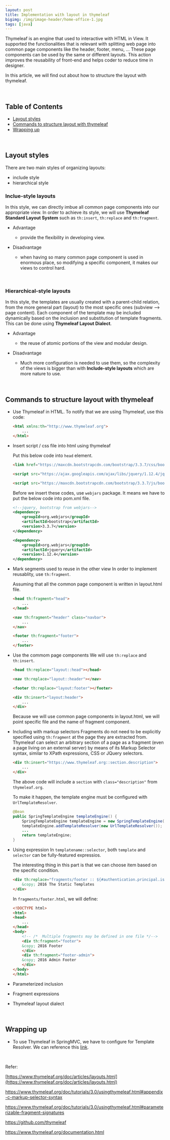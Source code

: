 ```yaml
---
layout: post
title: Implementation with layout in thymeleaf
bigimg: /img/image-header/home-office-1.jpg
tags: [java]
---
```


Thymeleaf is an engine that used to interactive with HTML in View. It supported the functionalities that is relevant with splitting web page into common page components like the header, footer, menu, ... These page components can be used by the same or different layouts. This action improves the reusability of front-end and helps coder to reduce time in designer. 

In this article, we will find out about how to structure the layout with thymeleaf.

<br>

## Table of Contents
- [Layout styles](#layout-styles)
- [Commands to structure layout with thymeleaf](#commands-to-structure-layout-with-thymeleaf)
- [Wrapping up](#wrapping-up)


<br>

## Layout styles
There are two main styles of organizing layouts:
- include style
- hierarchical style

### Inclue-style layouts
In this style, we can directly imbue all common page components into our appropriate view. In order to achieve its style, we will use **Thymeleaf Standard Layout System** such as ```th:insert```, ```th:replace``` and ```th:fragment```.

- Advantage
    - provide the flexibility in developing view.

- Disadvantage
    - when having so many common page component is used in enormous place, so modifying a specific component, it makes our views to control hard.

<br>

### Hierarchical-style layouts
In this style, the templates are usually created with a parent-child relation, from the more general part (layout) to the most specific ones (subview --> page content). Each component of the template may be included dynamically based on the inclusion and substitution of template fragments. This can be done using **Thymeleaf Layout Dialect**.

- Advantage
    - the reuse of atomic portions of the view and modular design.

- Disadvantage
    - Much more configuration is needed to use them, so the complexity of the views is bigger than with **Include-style layouts** which are more nature to use.

<br>

## Commands to structure layout with thymeleaf
- Use Thymeleaf in HTML.
    To notify that we are using Thymeleaf, use this code:

    ```html
    <html xmlns:th="http://www.thymeleaf.org">
        ...
    </html>
    ```

- Insert script / css file into html using thymeleaf

    Put this below code into ```head``` element.

    ```html
    <link href="https://maxcdn.bootstrapcdn.com/bootstrap/3.3.7/css/bootstrap.min.css" th:href="{/webjars/bootstrap/3.3.7/css/bootstrap.min.css}" rel="stylesheet" />

    <script src="https://ajax.googleapis.com/ajax/libs/jquery/1.12.4/jquery.min.js" th:src="@{/webjars/jquery/1.12.4/jquery.min.js}"></script>

    <script src="https://maxcdn.bootstrapcdn.com/bootstrap/3.3.7/js/bootstrap.min.js" th:src="@{/webjars/bootstrap/3.3.7/js/bootstrap.min.js}"></script>        
    ```

    Before we insert these codes, use ```webjars``` package. It means we have to put the below code into pom.xml file.

    ```xml
    <!--jquery, bootstrap from webjars-->
    <dependency>
        <groupId>org.webjars</groupId>
        <artifactId>bootstrap</artifactId>
        <version>3.3.7</version>
    </dependency>

    <dependency>
        <groupId>org.webjars</groupId>
        <artifactId>jquery</artifactId>
        <version>1.12.4</version>
    </dependency>
    ```

- Mark segments used to reuse in the other view
    In order to implement reusablity, use ```th:fragment```. 
    
    Assuming that all the common page component is written in layout.html file.

    ```html
    <head th:fragment="head">
        ...
    </head>

    <nav th:fragment="header" class="navbar">
        ...
    </nav>

    <footer th:fragment="footer">
        ...
    </footer>
    ```

- Use the commom page components
    We will use ```th:replace``` and ```th:insert```.

    ```html
    <head th:replace="layout::head"></head>

    <nav th:replace="layout::header"></nav>

    <footer th:replace="layout:footer"></footer>

    <div th:insert="layout:header">
        ...
    </div>
    ```

    Because we will use common page components in layout.html, we will point specific file and the name of fragment component.

- Including with markup selectors
    Fragments do not need to be explicitly specified using ```th:fragment``` at the page they are extracted from. Thymeleaf can select an arbitrary section of a page as a fragment (even a page living on an external server) by means of its Markup Selector syntax, similar to XPath expressions, CSS or JQuery selectors.

    ```html
    <div th:insert="https://www.thymeleaf.org::section.description">
        ...
    </div>
    ```

    The above code will include a ```section``` with ```class="description"``` from ```thymeleaf.org```.

    To make it happen, the template engine must be configured with ```UrlTemplateResolver```.

    ```java
    @Bean
    public SpringTemplateEngine templateEngine() {
        SpringTemplateEngine templateEngine = new SpringTemplateEngine();    
        templateEngine.addTemplateResolver(new UrlTemplateResolver());
        ...
        return templateEngine;
    }
    ```

- Using expression
    In ```templatename::selector```, both ```template``` and ```selector``` can be fully-featured expressios.

    The interesting thing in this part is that we can choose item based on the specific condition.

    ```html
    <div th:replace="fragments/footer :: ${#authentication.principal.isAdmin()} ? 'footer-admin' : 'footer'">
        &copy; 2016 The Static Templates
    </div>
    ```

    In ```fragments/footer.html```, we will define:

    ```html
    <!DOCTYPE html>
    <html>
    <head>
        ...
    </head>
    <body>
        <!-- /*  Multiple fragments may be defined in one file */-->
        <div th:fragment="footer">
        &copy; 2016 Footer
        </div>
        <div th:fragment="footer-admin">
        &copy; 2016 Admin Footer
        </div>
    </body>
    </html>
    ```

- Parameterized inclusion

- Fragment expressions

- Thymeleaf layout dialect

<br>

## Wrapping up
- To use Thymeleaf in SpringMVC, we have to configure for Template Resolver. We can reference this [link](https://www.thymeleaf.org/doc/tutorials/3.0/usingthymeleaf.html#the-template-resolver).



<br>

Refer:

[https://www.thymeleaf.org/doc/articles/layouts.html](https://www.thymeleaf.org/doc/articles/layouts.html)

https://www.thymeleaf.org/doc/tutorials/3.0/usingthymeleaf.html#appendix-c-markup-selector-syntax

https://www.thymeleaf.org/doc/tutorials/3.0/usingthymeleaf.html#parameterizable-fragment-signatures

https://github.com/thymeleaf

https://www.thymeleaf.org/documentation.html

